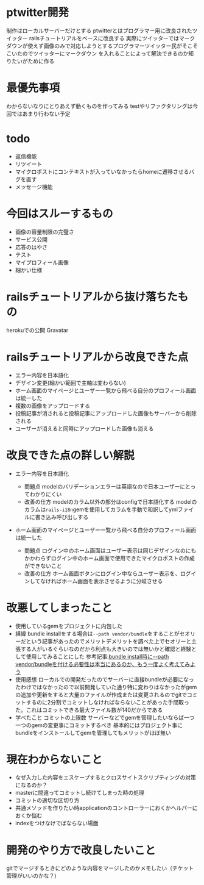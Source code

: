 # ptwitter開発
制作はローカルサーバーだけとする
ptwitterとはプログラマー用に改良されたツイッター
railsチュートリアルをベースに改良する
実際にツイッターではマークダウンが使えず画像のみで対応しようとするプログラマーツイッター民がそこそこいたのでツイッターにマークダウン を入れることによって解決できるのか知りたいがために作る

# 最優先事項
わからないなりにとりあえず動くものを作ってみる
testやリファクタリングは今回ではあまり行わない予定

# todo
* 返信機能
* リツイート
* マイクロポストにコンテキストが入っていなかったらhomeに遷移させるバグを直す
* メッセージ機能

# 今回はスルーするもの
* 画像の容量制限の完璧さ
* サービス公開
* 応答のはやさ
* テスト
* マイプロフィール画像
* 細かい仕様

#  railsチュートリアルから抜け落ちたもの
herokuでの公開
Gravatar


# railsチュートリアルから改良できた点
* エラー内容を日本語化
* デザイン変更(細かい範囲で主軸は変わらない)
* ホーム画面のマイページとユーザー一覧から飛べる自分のプロフィール画面は統一した
* 複数の画像をアップロードする
* 投稿記事が消されると投稿記事にアップロードした画像もサーバーから削除される
* ユーザーが消えると同時にアップロードした画像も消える



# 改良できた点の詳しい解説
* エラー内容を日本語化
  * 問題点
    modelのバリデーションエラーは英語なので日本ユーザーにとってわかりにくい
  * 改善の仕方
    modelのカラム以外の部分はconfigで日本語化する
    modelのカラムは`rails-i18n`gemを使用してカラムを手動で和訳してymlファイルに書き込み呼び出しする


* ホーム画面のマイページとユーザー一覧から飛べる自分のプロフィール画面は統一した
  * 問題点
    ログイン中のホーム画面はユーザー表示は同じデザインなのにもかかわらずログイン中のホーム画面で使用できたマイクロポストの作成ができないこと
  * 改善の仕方
    ホーム画面ボタンにログイン中ならユーザー表示を、ログインしてなければホーム画面を表示させるように分岐させる


# 改悪してしまったこと
*  使用しているgemをプロジェクトに内包した
  * 経緯
    bundle installをする場合は`--path vendor/bundle`をすることがセオリーだという記事があったのでメリットデメリットを調べた上でセオリーと主張する人がいるぐらいなのだから利点も大きいのでは無いかと確認と経験として使用してみることにした
    参考記事:[bundle install時に--path vendor/bundleを付ける必要性は本当にあるのか、もう一度よく考えてみよう](https://qiita.com/jnchito/items/99b1dbea1767a5095d85#201967%E8%BF%BD%E8%A8%98-%E9%80%86%E3%81%ABpath%E3%82%92%E4%BB%98%E3%81%91%E3%81%AA%E3%81%84%E3%83%A1%E3%83%AA%E3%83%83%E3%83%88%E3%81%A3%E3%81%A6%E4%BD%95%E3%81%8B%E3%81%82%E3%82%8B%E3%81%AE)
  * 使用感想
    ローカルでの開発だったのでサーバーに直接bundleが必要になったわけではなかったので以前開発していた通り特に変わりはなかったがgemの追加や更新をすると大量のファイルが作成または変更されるのでgitでコミットするのに2分割でコミットしなければならないことがあった手間取った。これはコミットできる最大ファイル数が140だからである
  * 学べたこと
    コミットの上限数
    サーバーなどでgemを管理したいならば一つ一つのgemの変更事にコミットするべき
    基本的にはプロジェクト事にbundleをインストールしてgemを管理してもメリットがほぼ無い

# 現在わからないこと
* なぜ入力した内容をエスケープするとクロスサイトスクリプティングの対策になるのか？
* masterに間違ってコミットし続けてしまった時の処理
* コミットの適切な区切り方
* 共通メソッドを作りたい時applicationのコントローラーにおくかヘルパーにおくか悩む
* indexをつけなけでばならない場面

# 開発のやり方で改良したいこと
gitでマージするときにどのような内容をマージしたのかメモしたい（チケット管理がいいのかな？)
